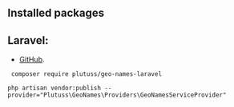 ## Installed packages

## Laravel:

- [GitHub](https://github.com/plutuss/geo-laravel).

```shell
 composer require plutuss/geo-names-laravel
```

```shell
php artisan vendor:publish --provider="Plutuss\GeoNames\Providers\GeoNamesServiceProvider"
```
